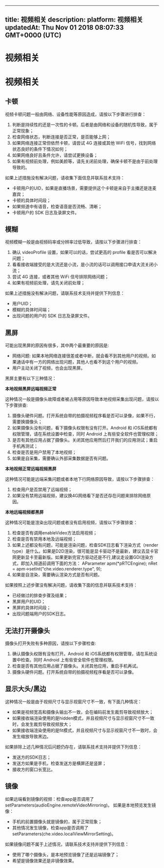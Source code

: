 
---
title: 视频相关
description: 
platform: 视频相关
updatedAt: Thu Nov 01 2018 08:07:33 GMT+0000 (UTC)
---
# 视频相关
# 视频相关
## 卡顿
视频卡顿问题一般由网络、设备性能等原因造成，请按以下步骤进行排查：

1. 判断是持续性的还是一次性的卡顿。后者是由网络和设备的随机性导致，属于正常现象；
2. 检查网络状态，判断连接是否正常，是否能够上网；
3. 如果网络连接正常但依然卡顿，请尝试 4G 连接或其他 WiFi 信号，找到网络状态良好的条件下情况如何；
4. 如果网络良好且条件允许，请尝试更换设备；
5. 如果有视频前处理，例如美颜等，请先关闭前处理，确保卡顿不是由于前处理导致的。

如果上述措施没有解决问题，请收集下面信息并联系技术支持：

* 卡顿用户的UID，如果是直播场景，需要提供这个卡顿是来自于主播还是连麦嘉宾；
* 卡顿的具体时间段；
* 如果频道中有语音，检查语音是否流畅、清晰；
* 卡顿用户的 SDK 日志及录屏文件。

## 模糊
视频模糊一般是由视频码率或分辨率过低导致，请按以下步骤进行排查：

1. 确认 videoProfile 设置，如果可以的话，尝试更高的 profile 看是否可以解决问题；
2. 看看接收端接受的是大流还是小流，是小流的话可以调用接口申请大流关闭小流；
3. 尝试 4G 连接，或者其他 WiFi 信号排除网络问题；
4. 如果有视频前处理，请先关闭前处理； 

如果上述措施没有解决问题，请联系技术支持并提供下列信息：

* 用户UID；
* 模糊的具体时间端；
* 出现问题的用户的 SDK 日志及录屏文件。

## 黑屏
可能出现黑屏的原因有很多，其中两个最重要的原因是:

* 网络问题: 如果本地网络连接很差或者中断，就会看不到其他用户的视频。如果通话中有一方的网络出现问题，其他人也看不到这个用户的视频。
* 用户主动关闭了视频，也会出现黑屏。

黑屏主要有以下三种情况：

**本地视频黑屏远端视频正常**

这种情况一般是摄像头故障或者被占用等原因导致本地视频采集出现问题，请按以下步骤排查:

1. 摄像头硬件问题。打开系统自带的拍摄视频程序看是否可以录像，如果不行，需要换摄像头；
2. 如果摄像头没有问题，看下摄像头权限有没有打开。Android 和 iOS系统都有权限管理，请在系统设置中检查，同时 Android 上有些安全软件也管理权限；
3. 是否有其他应用占据了摄像头。关闭其他应用然后打开我们的应用测试；重启手机再测试；
4. 检查是否是用户禁用了本地视频；
5. 如果是自采集，需要确认外部采集数据是否有问题。

**本地视频正常远端视频黑屏**

这种情况可能是远端采集问题或者本地下行网络原因导致，请按以下步骤排查：

1. 检查用户是否禁用了远端视频；
2. 如果没有禁用远端视频，建议换4G网络看下是否还存在问题来排除网络原因。

**本地远端视频都黑屏**

这种情况可能是渲染出现问题或者没有启用视频，请按以下步骤排查：

1. 检查是否有调用enableVideo方法启用视频；
2. 检查是否有禁用本地及远端视频；
3. 如果上述都没有问题，可能是渲染问题，检查SDK日志看下渲染方式（render type）是什么。如果是D2D渲染，很可能是显卡驱动不是最新，建议去显卡官网更新显卡至最新版。如果更新完官方驱动还是不行,建议走设置GDI渲染方式，即加入频道前调用下面的方法：
AParameter apm(*pRTCEngine);
nRet = apm->setInt("che.video.renderer.type", 9);
5. 如果是自渲染，需要确认渲染方式是否有问题。

如果按照上述步骤没有解决问题，请收集下面的信息并联系技术支持：

* 已经做过的排查步骤及结果；
* 黑屏用户的UID；
* 黑屏的具体时间段；
* 出现问题端用户的SDK日志。

## 无法打开摄像头
摄像头打开失败有多种原因，请按以下步骤检查:

1. 确认摄像头权限有没有打开。Android 和 iOS系统都有权限管理，请在系统设置中检查。同时 Android 上有些安全软件也管理权限。
2. 检查是否有其他应用占据了摄像头。关闭其他应用，重启手机再试。
3. 摄像头硬件问题。打开系统自带的拍摄视频程序看是否可以录像。

## 显示大头/黑边
这种情况一般是由于视频尺寸与显示视窗尺寸不一致，有下面几种情况：

* 如果是视频宽高和摄像头输出不一致，会在编码前发生裁剪导致视频放大；
* 如果接收端渲染使用的是hidden模式，并且视频尺寸与显示视窗尺寸不一致时，会发生裁剪导致视频放大；
* 如果接收端渲染使用的是fit模式，并且视频尺寸与显示视窗尺寸不一致时，会发生缩放导致黑边。

如果排除上述几种情况后问题仍存在，请联系技术支持并提供下列信息：

* 发送方的SDK日志；
* 发送方如果是手机，检查发送方是横屏还是竖屏；
* 接收方的窗口长宽比。

## 镜像
如果远端看到镜像的视频：检查app是否调用了 setParameters(audioEngine.remoteVideoMirroring)。
如果是本地预览发生镜像：

* 手机的前置摄像头就是镜像的，属于正常现象；
* 其他情况发生镜像，检查app是否调用了 setParameters(che.video.localViewMirrorSetting)。

如果镜像问题不属于上述情况，请联系技术支持并提供下列信息：

* 使用了哪个摄像头，是本地预览镜像了还是远端镜像了；
* 希望是镜像效果还是非镜像效果。
